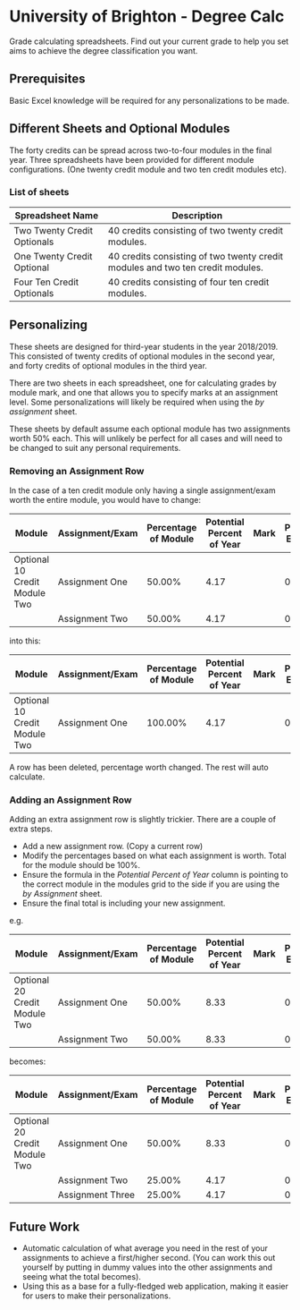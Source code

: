 # University of Brighton - Degree Calc
Grade calculating spreadsheets. Find out your current grade to help you set aims to achieve the degree classification you want.

## Prerequisites 
Basic Excel knowledge will be required for any personalizations to be made.

## Different Sheets and Optional Modules
The forty credits can be spread across two-to-four modules in the final year. Three spreadsheets have been provided for different module configurations. (One twenty credit module and two ten credit modules etc).

### List of sheets

| Spreadsheet Name            | Description                                                                    |
|-----------------------------|--------------------------------------------------------------------------------|
| Two Twenty Credit Optionals | 40 credits consisting of two twenty credit modules.                            |
| One Twenty Credit Optional  | 40 credits consisting of two twenty credit modules and two ten credit modules. |
| Four Ten Credit Optionals   | 40 credits consisting of four ten credit modules.                              |

## Personalizing 
These sheets are designed for third-year students in the year 2018/2019. This consisted of twenty credits of optional modules in the second year, and forty credits of optional modules in the third year.

There are two sheets in each spreadsheet, one for calculating grades by module mark, and one that allows you to specify marks at an assignment level. Some personalizations will likely be required when using the *by assignment* sheet.

These sheets by default assume each optional module has two assignments worth 50% each. This will unlikely be perfect for all cases and will need to be changed to suit any personal requirements.

### Removing an Assignment Row
In the case of a ten credit module only having a single assignment/exam worth the entire module, you would have to change:

| Module                        | Assignment/Exam | Percentage of Module | Potential Percent of Year | Mark | Percent Earned | Final Degree Contribution |
|-------------------------------|-----------------|----------------------|---------------------------|------|----------------|---------------------------|
| Optional 10 Credit Module Two | Assignment One  | 50.00%               | 4.17                      |      | 0.00           | 0.00                      |
|                               | Assignment Two  | 50.00%               | 4.17                      |      | 0.00           | 0.00                      |

into this:

| Module                        | Assignment/Exam | Percentage of Module | Potential Percent of Year | Mark | Percent Earned | Final Degree Contribution |
|-------------------------------|-----------------|----------------------|---------------------------|------|----------------|---------------------------|
| Optional 10 Credit Module Two | Assignment One  | 100.00%              | 4.17                      |      | 0.00           | 0.00                      |

A row has been deleted, percentage worth changed. The rest will auto calculate.

### Adding an Assignment Row
Adding an extra assignment row is slightly trickier. There are a couple of extra steps.

- Add a new assignment row. (Copy a current row)
- Modify the percentages based on what each assignment is worth. Total for the module should be 100%.
- Ensure the formula in the *Potential Percent of Year* column is pointing to the correct module in the modules grid to the side if you are using the *by Assignment* sheet.
- Ensure the final total is including your new assignment.

e.g.

| Module                        | Assignment/Exam | Percentage of Module | Potential Percent of Year | Mark | Percent Earned | Final Degree Contribution |
|-------------------------------|-----------------|----------------------|---------------------------|------|----------------|---------------------------|
| Optional 20 Credit Module Two | Assignment One  | 50.00%               | 8.33                      |      | 0.00           | 0.00                      |
|                               | Assignment Two  | 50.00%               | 8.33                      |      | 0.00           | 0.00                      |

becomes:

| Module                        | Assignment/Exam   | Percentage of Module | Potential Percent of Year | Mark | Percent Earned | Final Degree Contribution |
|-------------------------------|-------------------|----------------------|---------------------------|------|----------------|---------------------------|
| Optional 20 Credit Module Two | Assignment One    | 50.00%               | 8.33                      |      | 0.00           | 0.00                      |
|                               | Assignment Two    | 25.00%               | 4.17                      |      | 0.00           | 0.00                      |
|                               | Assignment Three  | 25.00%               | 4.17                      |      | 0.00           | 0.00                      |

## Future Work
- Automatic calculation of what average you need in the rest of your assignments to achieve a first/higher second. (You can work this out yourself by putting in dummy values into the other assignments and seeing what the total becomes).
- Using this as a base for a fully-fledged web application, making it easier for users to make their personalizations.